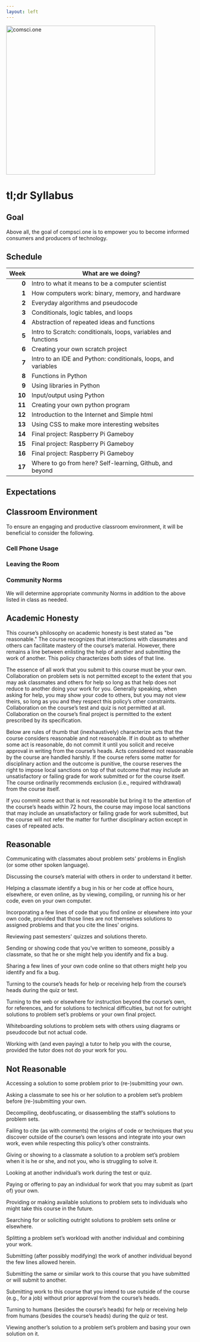 ```yaml
---
layout: left
---
```


<img src="compscionelogo6tight
.png" alt="comsci.one" width="400">

# tl;dr Syllabus

## Goal

Above all, the goal of compsci.one is to empower you to become informed consumers and producers of technology.

## Schedule


|Week|What are we doing?|
|--:|--|
|**0**|Intro to what it means to be a computer scientist|
|**1**|How computers work: binary, memory, and hardware|
|**2**|Everyday algorithms and pseudocode|
|**3**|Conditionals, logic tables, and loops|
|**4**|Abstraction of repeated ideas and functions|
|**5**|Intro to Scratch: conditionals, loops, variables and functions|
|**6**|Creating your own scratch project|
|**7**|Intro to an IDE and Python: conditionals, loops, and variables|
|**8**|Functions in Python|
|**9**|Using libraries in Python|
|**10**|Input/output using Python|
|**11**|Creating your own python program|
|**12**|Introduction to the Internet and Simple html|
|**13**|Using CSS to make more interesting websites|
|**14**|Final project: Raspberry Pi Gameboy|
|**15**|Final project: Raspberry Pi Gameboy|
|**16**|Final project: Raspberry Pi Gameboy|
|**17**|Where to go from here? Self-learning, Github, and beyond|

## Expectations

## Classroom Environment

To ensure an engaging and productive classroom environment, it will be beneficial to consider the following.

### Cell Phone Usage

### Leaving the Room

### Community Norms

We will determine appropriate community Norms in addition to the above listed in class as needed.

## Academic Honesty
This course’s philosophy on academic honesty is best stated as "be reasonable." The course recognizes that interactions with classmates and others can facilitate mastery of the course’s material. However, there remains a line between enlisting the help of another and submitting the work of another. This policy characterizes both sides of that line.

The essence of all work that you submit to this course must be your own. Collaboration on problem sets is not permitted except to the extent that you may ask classmates and others for help so long as that help does not reduce to another doing your work for you. Generally speaking, when asking for help, you may show your code to others, but you may not view theirs, so long as you and they respect this policy’s other constraints. Collaboration on the course’s test and quiz is not permitted at all. Collaboration on the course’s final project is permitted to the extent prescribed by its specification.

Below are rules of thumb that (inexhaustively) characterize acts that the course considers reasonable and not reasonable. If in doubt as to whether some act is reasonable, do not commit it until you solicit and receive approval in writing from the course’s heads. Acts considered not reasonable by the course are handled harshly. If the course refers some matter for disciplinary action and the outcome is punitive, the course reserves the right to impose local sanctions on top of that outcome that may include an unsatisfactory or failing grade for work submitted or for the course itself. The course ordinarily recommends exclusion (i.e., required withdrawal) from the course itself.

If you commit some act that is not reasonable but bring it to the attention of the course’s heads within 72 hours, the course may impose local sanctions that may include an unsatisfactory or failing grade for work submitted, but the course will not refer the matter for further disciplinary action except in cases of repeated acts.

## Reasonable
Communicating with classmates about problem sets' problems in English (or some other spoken language).

Discussing the course’s material with others in order to understand it better.

Helping a classmate identify a bug in his or her code at office hours, elsewhere, or even online, as by viewing, compiling, or running his or her code, even on your own computer.

Incorporating a few lines of code that you find online or elsewhere into your own code, provided that those lines are not themselves solutions to assigned problems and that you cite the lines' origins.

Reviewing past semesters' quizzes and solutions thereto.

Sending or showing code that you’ve written to someone, possibly a classmate, so that he or she might help you identify and fix a bug.

Sharing a few lines of your own code online so that others might help you identify and fix a bug.

Turning to the course’s heads for help or receiving help from the course’s heads during the quiz or test.

Turning to the web or elsewhere for instruction beyond the course’s own, for references, and for solutions to technical difficulties, but not for outright solutions to problem set’s problems or your own final project.

Whiteboarding solutions to problem sets with others using diagrams or pseudocode but not actual code.

Working with (and even paying) a tutor to help you with the course, provided the tutor does not do your work for you.

## Not Reasonable
Accessing a solution to some problem prior to (re-)submitting your own.

Asking a classmate to see his or her solution to a problem set’s problem before (re-)submitting your own.

Decompiling, deobfuscating, or disassembling the staff’s solutions to problem sets.

Failing to cite (as with comments) the origins of code or techniques that you discover outside of the course’s own lessons and integrate into your own work, even while respecting this policy’s other constraints.

Giving or showing to a classmate a solution to a problem set’s problem when it is he or she, and not you, who is struggling to solve it.

Looking at another individual’s work during the test or quiz.

Paying or offering to pay an individual for work that you may submit as (part of) your own.

Providing or making available solutions to problem sets to individuals who might take this course in the future.

Searching for or soliciting outright solutions to problem sets online or elsewhere.

Splitting a problem set’s workload with another individual and combining your work.

Submitting (after possibly modifying) the work of another individual beyond the few lines allowed herein.

Submitting the same or similar work to this course that you have submitted or will submit to another.

Submitting work to this course that you intend to use outside of the course (e.g., for a job) without prior approval from the course’s heads.

Turning to humans (besides the course’s heads) for help or receiving help from humans (besides the course’s heads) during the quiz or test.

Viewing another’s solution to a problem set’s problem and basing your own solution on it.
